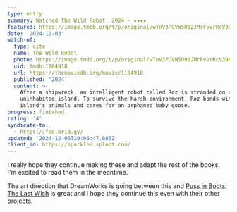 ```yaml
---
type: entry
summary: Watched The Wild Robot, 2024 - ★★★★
featured: https://image.tmdb.org/t/p/original/wTnV3PCVW5O92JMrFvvrRcV39RU.jpg
date: '2024-12-03'
watch-of:
  type: cite
  name: The Wild Robot
  photo: https://image.tmdb.org/t/p/original/wTnV3PCVW5O92JMrFvvrRcV39RU.jpg
  uid: tmdb:1184918
  url: https://themoviedb.org/movie/1184918
  published: '2024'
  content: >-
    After a shipwreck, an intelligent robot called Roz is stranded on an
    uninhabited island. To survive the harsh environment, Roz bonds with the
    island's animals and cares for an orphaned baby goose.
progress: finished
rating: '4'
syndicate-to:
  - https://fed.brid.gy/
updated: '2024-12-06T19:06:47.866Z'
client_id: https://sparkles.sploot.com/
---
```

I really hope they continue making these and adapt the rest of the books. I'm excited to read them in the meantime.

The art direction that DreamWorks is going between this and [Puss in Boots: The Last Wish](https://www.benji.dog/watched/1677563688-puss-in-boots-the-last-wish-2022/) is great and I hope they continue this even with their other projects.
